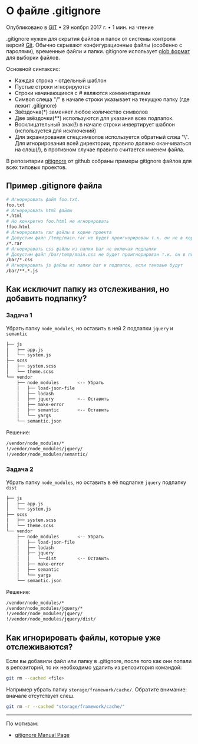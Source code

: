 # О файле .gitignore

Опубликовано в [GIT](https://tyapk.ru/blog/category/git "Посмотреть все посты категории GIT") • 29 ноября 2017 г. • 1 мин. на чтение

.gitignore нужен для скрытия файлов и папок от системы контроля версий [Git](http://tyapk.ru/blog/post/learning-git). Обычно скрывают конфигурационные файлы (особенно с паролями), временные файли и папки. gitignore использует [glob формат](https://www.wikiwand.com/en/Glob_(programming)) для выборки файлов.

Основной синтаксис:

-   Каждая строка - отдельный шаблон
-   Пустые строки игнорируются
-   Строки начинающиеся с # являются комментариями
-   Символ слеша "/" в начале строки указывает на текущую папку (где лежит .gitignore)
-   Звёздочка(\*) заменяет любое количество символов
-   Две звёздочки(\*\*) используются для указания всех подпапок.
-   Восклицательный знак(!) в начале строки инвертирует шаблон (используется для исключений)
-   Для экранирования спецсимволов используется обратный слэш "\\". Для игнорирования всей директории, правило должно оканчиваться на слэш(/), в противном случае правило считается именем файла.

В репозитарии [gitignore](https://github.com/github/gitignore) от github собраны примеры gitignore файлов для всех типовых проектов.

## Пример .gitignore файла

```bash
# Игнорировать файл foo.txt.
foo.txt
# Игнорировать html файлы
*.html
# Но конкретно foo.html не игнорировать
!foo.html
# Игнорировать rar файлы в корне проекта
# Допустим файл /temp/main.rar не будет проигнорирован т.к. он не в корне
/*.rar
# Игнорировать css файлы из папки bar не включая подпапки
# Допустим файл /bar/temp/main.css не будет проигнорирован т.к. он в подпапке temp
/bar/*.css
# Игнорировать js файлы из папки bar и подпапок, если таковые будут
/bar/**.*.js
```

## Как исключит папку из отслеживания, но добавить подпапку?

### Задача 1

Убрать папку `node_modules`, но оставить в ней 2 подпапки `jquery` и `semantic`

```bash
├── js
│   ├── app.js
│   └── system.js
├── scss
│   ├── system.scss
│   └── theme.scss
└── vendor
    ├── node_modules       <-- Убрать
    │   ├── load-json-file
    │   ├── lodash
    │   ├── jquery         <-- Оставить
    │   ├── make-error
    │   ├── semantic       <-- Оставить
    │   └── yargs
    └── semantic.json
```

Решение:

```bash
/vendor/node_modules/*
!/vendor/node_modules/jquery/
!/vendor/node_modules/semantic/
```

### Задача 2

Убрать папку `node_modules`, но оставить в её подпапке `jquery` подпапку `dist`

```bash
├── js
│   ├── app.js
│   └── system.js
├── scss
│   ├── system.scss
│   └── theme.scss
└── vendor
    ├── node_modules       <-- Убрать
    │   ├── load-json-file
    │   ├── lodash
    │   ├── jquery
    │   │   └──dist        <-- Оставить
    │   ├── make-error
    │   ├── semantic
    │   └── yargs
    └── semantic.json
```

Решение:

```bash
/vendor/node_modules/*
/vendor/node_modules/jquery/*
!/vendor/node_modules/jquery/
!/vendor/node_modules/jquery/dist/
```

## Как игнорировать файлы, которые уже отслеживаются?

Если вы добавили файл или папку в .gitignore, после того как они попали в репозиторий, то их необходимо удалить из репозитория командой:

```bash
git rm --cached <file>
```

Например убрать папку `storage/framework/cache/`. Обратите внимание: вначале отсутствует слеш.

```bash
git rm -r --cached "storage/framework/cache/"
```

---

По мотивам:

-   [gitignore Manual Page](https://www.kernel.org/pub/software/scm/git/docs/gitignore.html)